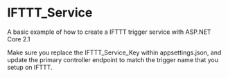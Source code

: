 # IFTTT_Service
A basic example of how to create a IFTTT trigger service with ASP.NET Core 2.1 

Make sure you replace the IFTTT_Service_Key within appsettings.json, and update the primary controller endpoint to match the trigger name that you setup on IFTTT. 

